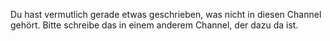 Du hast vermutlich gerade etwas geschrieben, was nicht in diesen Channel gehört. Bitte schreibe das in einem anderem Channel, der dazu da ist.

